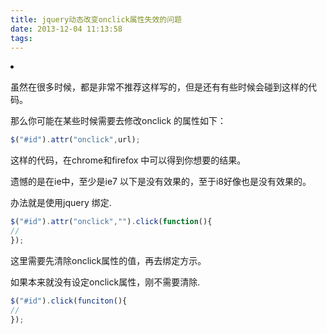 ```yaml
---
title: jquery动态改变onclick属性失效的问题
date: 2013-12-04 11:13:58
tags:
---
```


<li id="" onclick =""></li>

虽然在很多时候，都是非常不推荐这样写的，但是还有有些时候会碰到这样的代码。

那么你可能在某些时候需要去修改onclick 的属性如下：

``` javascript
$("#id").attr("onclick",url);
```
这样的代码，在chrome和firefox 中可以得到你想要的结果。

遗憾的是在ie中，至少是ie7 以下是没有效果的，至于i8好像也是没有效果的。

办法就是使用jquery 绑定.
``` javascript
$("#id").attr("onclick","").click(function(){
//
});
```

这里需要先清除onclick属性的值，再去绑定方示。

如果本来就没有设定onclick属性，刚不需要清除.
``` javascript
$("#id").click(funciton(){
//
});
```




